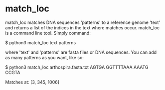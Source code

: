 # match_loc

match_loc matches DNA sequences 'patterns' to a reference genome 'text' and returns a list of the indices in the text where matches occur.
match_loc is a command line tool. Simply command:

$ python3 match_loc text patterns

where 'text' and 'patterns' are fasta files or DNA sequences. You can add as many patterns as you want, like so:

$ python3 match_loc arthospira.fasta.txt AGTGA GGTTTTAAA AAATG CCGTA

Matches at: [3, 345, 1006]
